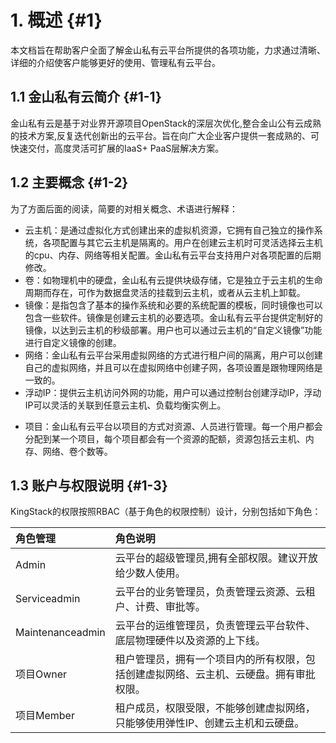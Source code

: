 # 1. 概述 {#1}

本文档旨在帮助客户全面了解金山私有云平台所提供的各项功能，力求通过清晰、详细的介绍使客户能够更好的使用、管理私有云平台。

## 1.1 金山私有云简介 {#1-1}

金山私有云是基于对业界开源项目OpenStack的深层次优化,整合金山公有云成熟的技术方案,反复迭代创新出的云平台。旨在向广大企业客户提供一套成熟的、可快速交付，高度灵活可扩展的IaaS+ PaaS层解决方案。

## 1.2 主要概念 {#1-2}

为了方面后面的阅读，简要的对相关概念、术语进行解释：

- 云主机：是通过虚拟化方式创建出来的虚拟机资源，它拥有自己独立的操作系统，各项配置与其它云主机是隔离的。用户在创建云主机时可灵活选择云主机的cpu、内存、网络等相关配置。金山私有云平台支持用户对各项配置的后期修改。
- 卷：如物理机中的硬盘，金山私有云提供块级存储，它是独立于云主机的生命周期而存在，可作为数据盘灵活的挂载到云主机，或者从云主机上卸载。
- 镜像：是指包含了基本的操作系统和必要的系统配置的模板，同时镜像也可以包含一些软件。镜像是创建云主机的必要选项。金山私有云平台提供定制好的镜像，以达到云主机的秒级部署。用户也可以通过云主机的“自定义镜像”功能进行自定义镜像的创建。
- 网络：金山私有云平台采用虚拟网络的方式进行租户间的隔离，用户可以创建自己的虚拟网络，并且可以在虚拟网络中创建子网，各项设置是跟物理网络是一致的。
- 浮动IP：提供云主机访问外网的功能，用户可以通过控制台创建浮动IP，浮动IP可以灵活的关联到任意云主机、负载均衡实例上。
* 项目：金山私有云平台以项目的方式对资源、人员进行管理。每一个用户都会分配到某一个项目，每个项目都会有一个资源的配额，资源包括云主机、内存、网络、卷个数等。

## 1.3 账户与权限说明 {#1-3}

KingStack的权限按照RBAC（基于角色的权限控制）设计，分别包括如下角色：

| 角色管理 | 角色说明 |
| :--- | :--- |
| Admin | 云平台的超级管理员,拥有全部权限。建议开放给少数人使用。 |
| Serviceadmin | 云平台的业务管理员，负责管理云资源、云租户、计费、审批等。 |
| Maintenanceadmin | 云平台的运维管理员，负责管理云平台软件、底层物理硬件以及资源的上下线。 |
| 项目Owner | 租户管理员，拥有一个项目内的所有权限，包括创建虚拟网络、云主机、云硬盘。拥有审批权限。 |
| 项目Member | 租户成员，权限受限，不能够创建虚拟网络，只能够使用弹性IP、创建云主机和云硬盘。 |


